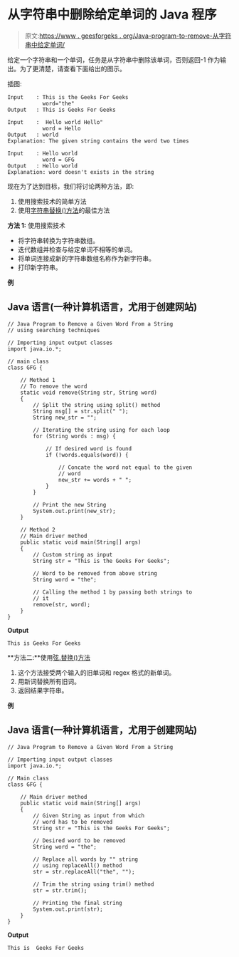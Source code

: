 # 从字符串中删除给定单词的 Java 程序

> 原文:[https://www . geesforgeks . org/Java-program-to-remove-从字符串中给定单词/](https://www.geeksforgeeks.org/java-program-to-remove-a-given-word-from-a-string/)

给定一个字符串和一个单词，任务是从字符串中删除该单词，否则返回-1 作为输出。为了更清楚，请查看下面给出的图示。

插图:

```
Input    : This is the Geeks For Geeks
           word="the"
Output   : This is Geeks For Geeks

Input    :  Hello world Hello"  
           word = Hello
Output   : world
Explanation: The given string contains the word two times

Input    : Hello world  
           word = GFG
Output   : Hello world
Explanation: word doesn't exists in the string
```

现在为了达到目标，我们将讨论两种方法，即:

1.  使用搜索技术的简单方法
2.  使用[字符串替换()方法](https://www.geeksforgeeks.org/java-lang-string-replace-method-java/#:~:text=String%20replace()%20%3A%20This%20method,newch%20%3A%20the%20new%20character.)的最佳方法

**方法 1:** 使用搜索技术

*   将字符串转换为字符串数组。
*   迭代数组并检查与给定单词不相等的单词。
*   将单词连接成新的字符串数组名称作为新字符串。
*   打印新字符串。

**例**

## Java 语言(一种计算机语言，尤用于创建网站)

```
// Java Program to Remove a Given Word From a String
// using searching techniques

// Importing input output classes
import java.io.*;

// main class
class GFG {

    // Method 1
    // To remove the word
    static void remove(String str, String word)
    {
        // Split the string using split() method
        String msg[] = str.split(" ");
        String new_str = "";

        // Iterating the string using for each loop
        for (String words : msg) {

            // If desired word is found
            if (!words.equals(word)) {

                // Concate the word not equal to the given
                // word
                new_str += words + " ";
            }
        }

        // Print the new String
        System.out.print(new_str);
    }

    // Method 2
    // Main driver method
    public static void main(String[] args)
    {
        // Custom string as input
        String str = "This is the Geeks For Geeks";

        // Word to be removed from above string
        String word = "the";

        // Calling the method 1 by passing both strings to
        // it
        remove(str, word);
    }
}
```

**Output**

```
This is Geeks For Geeks 
```

**方法二:**使用[弦.替换()方法](https://www.geeksforgeeks.org/java-lang-string-replace-method-java/#:~:text=String%20replace()%20%3A%20This%20method,newch%20%3A%20the%20new%20character.)

1.  这个方法接受两个输入的旧单词和 regex 格式的新单词。
2.  用新词替换所有旧词。
3.  返回结果字符串。

**例**

## Java 语言(一种计算机语言，尤用于创建网站)

```
// Java Program to Remove a Given Word From a String

// Importing input output classes
import java.io.*;

// Main class
class GFG {

    // Main driver method
    public static void main(String[] args)
    {
        // Given String as input from which
        // word has to be removed
        String str = "This is the Geeks For Geeks";

        // Desired word to be removed
        String word = "the";

        // Replace all words by "" string
        // using replaceAll() method
        str = str.replaceAll("the", "");

        // Trim the string using trim() method
        str = str.trim();

        // Printing the final string
        System.out.print(str);
    }
}
```

**Output**

```
This is  Geeks For Geeks
```
